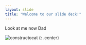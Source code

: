 ```yaml
---
layout: slide
title: "Welcome to our slide deck!"
---
```


Look at me now Dad

![constructocat](https://octodex.github.com/images/constructocat2.jpg)
{: .center}
